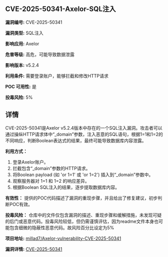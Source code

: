 ## CVE-2025-50341-Axelor-SQL注入

**漏洞编号:** CVE-2025-50341

**漏洞类型:** SQL注入

**影响应用:** Axelor

**危害等级:** 高危，可能导致数据泄露

**影响版本:** v5.2.4

**利用条件:** 需要登录账户，能够拦截和修改HTTP请求

**POC 可用性:** 是

**投毒风险:** 5%

## 详情

CVE-2025-50341是Axelor v5.2.4版本中存在的一个SQL注入漏洞。攻击者可以通过操纵HTTP请求体中“_domain”参数，注入恶意的SQL语句，根据1=1和1=2的不同响应，判断Boolean表达式的结果，最终可能导致数据库内容泄露。

**利用方式：**
1.  登录Axelor账户。
2.  拦截包含“_domain”参数的HTTP请求。
3.  将Boolean payload (如 'or 1=1' 或 'or 1=2') 插入到“_domain”参数中。
4.  观察服务器对 1=1 和 1=2 的响应差异。
5.  根据Boolean SQL注入的结果，逐步提取数据库内容。

**有效性：**
提供的POC代码描述了漏洞的重现步骤，并且给出了修复建议，初步判断POC有效。

**投毒风险：**
仓库中的文件仅包含漏洞的描述、重现步骤和缓解措施，未发现可疑的后门或恶意代码。投毒风险较低，但仍需谨慎评估，因为readme文件本身也可能包含细微的隐蔽性恶意代码。故风险百分比设定为5%

**项目地址:** [millad7/Axelor-vulnerability-CVE-2025-50341](https://github.com/millad7/Axelor-vulnerability-CVE-2025-50341)

**漏洞详情:** [CVE-2025-50341](https://nvd.nist.gov/vuln/detail/CVE-2025-50341)